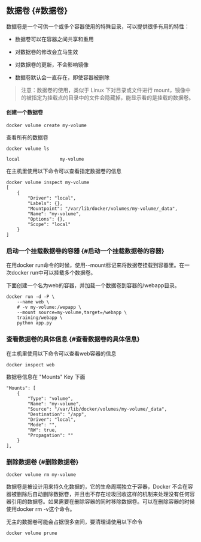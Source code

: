 ## 数据卷 {#数据卷}

数据卷是一个可供一个或多个容器使用的特殊目录，可以提供很多有用的特性：

* 数据卷可以在容器之间共享和重用

* 对数据卷的修改会立马生效

* 对数据卷的更新，不会影响镜像

* 数据卷默认会一直存在，即使容器被删除

> 注意：数据卷的使用，类似于 Linux 下对目录或文件进行 mount，镜像中的被指定为挂载点的目录中的文件会隐藏掉，能显示看的是挂载的数据卷。

#### 创建一个数据卷

```
docker volume create my-volume
```

查看所有的数据卷

```
docker volume ls 

local               my-volume
```

在主机里使用以下命令可以查看指定数据卷的信息

```
docker volume inspect my-volume
[
    {
        "Driver": "local",
        "Labels": {},
        "Mountpoint": "/var/lib/docker/volumes/my-volume/_data",
        "Name": "my-volume",
        "Options": {},
        "Scope": "local"
    }
]
```

### 启动一个挂载数据卷的容器 {#启动一个挂载数据卷的容器}

在用docker run命令的时候，使用--mount标记来将数据卷挂载到容器里。在一次docker run中可以挂载多个数据卷。

下面创建一个名为web的容器，并加载一个数据卷到容器的/webapp目录。

```
docker run -d -P \
    --name web \
    # -v my-volume:/wepapp \
    --mount source=my-volume,target=/webapp \
    training/webapp \
    python app.py
```

### 查看数据卷的具体信息 {#查看数据卷的具体信息}

在主机里使用以下命令可以查看web容器的信息

```
docker inspect web
```

数据卷信息在 "Mounts" Key 下面

```
"Mounts": [
    {
        "Type": "volume",
        "Name": "my-volume",
        "Source": "/var/lib/docker/volumes/my-volume/_data",
        "Destination": "/app",
        "Driver": "local",
        "Mode": "",
        "RW": true,
        "Propagation": ""
    }
],
```

### 删除数据卷 {#删除数据卷}

```
docker volume rm my-volume
```

数据卷是被设计用来持久化数据的，它的生命周期独立于容器，Docker 不会在容器被删除后自动删除数据卷，并且也不存在垃圾回收这样的机制来处理没有任何容器引用的数据卷。如果需要在删除容器的同时移除数据卷。可以在删除容器的时候使用docker rm -v这个命令。

无主的数据卷可能会占据很多空间，要清理请使用以下命令

```
docker volume prune
```



